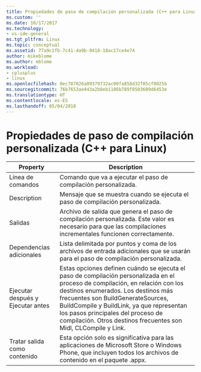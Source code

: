 ```yaml
---
title: Propiedades de paso de compilación personalizada (C++ para Linux) | Microsoft Docs
ms.custom: ''
ms.date: 10/17/2017
ms.technology:
- vs-ide-general
ms.tgt_pltfrm: Linux
ms.topic: conceptual
ms.assetid: 77a9c1fb-7c41-4a9b-9418-18ac17ce4e74
author: mikeblome
ms.author: mblome
ms.workload:
- cplusplus
- linux
ms.openlocfilehash: 0ec787826a09379732ac00fa858d32f05cf8025b
ms.sourcegitcommit: 76b7653ae443a2b8eb1186b789f8503609d6453e
ms.translationtype: HT
ms.contentlocale: es-ES
ms.lasthandoff: 05/04/2018
---
```

# <a name="custom-build-step-properties-linux-c"></a>Propiedades de paso de compilación personalizada (C++ para Linux)

Property | Description
--- | ---
Línea de comandos | Comando que va a ejecutar el paso de compilación personalizada.
Description | Mensaje que se muestra cuando se ejecuta el paso de compilación personalizada.
Salidas | Archivo de salida que genera el paso de compilación personalizada. Este valor es necesario para que las compilaciones incrementales funcionen correctamente.
Dependencias adicionales | Lista delimitada por puntos y coma de los archivos de entrada adicionales que se usarán para el paso de compilación personalizada.
Ejecutar después y Ejecutar antes | Estas opciones definen cuándo se ejecuta el paso de compilación personalizada en el proceso de compilación, en relación con los destinos enumerados. Los destinos más frecuentes son BuildGenerateSources, BuildCompile y BuildLink, ya que representan los pasos principales del proceso de compilación. Otros destinos frecuentes son Midl, CLCompile y Link.
Tratar salida como contenido | Esta opción solo es significativa para las aplicaciones de Microsoft Store o Windows Phone, que incluyen todos los archivos de contenido en el paquete .appx.